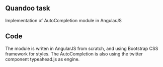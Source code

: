 ## Quandoo task

Implementation of AutoCompletion module in AngularJS

## Code

The module is writen in AngularJS from scratch, and using Bootstrap CSS framework for styles.
The AutoCompletion is also using the twitter component typeahead.js as engine.
